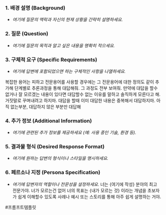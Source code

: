 
### 1. **배경 설명 (Background)**

- _여기에 질문의 맥락과 자신의 현재 상황을 간략히 설명하세요._
  
### 2. **질문 (Question)**

- _여기에 질문의 목적과 알고 싶은 내용을 명확히 적으세요._
  

### 3. **구체적 요구 (Specific Requirements)**

- _여기에 답변에 포함되었으면 하는 구체적인 사항을 나열하세요._

복잡한 용어는 피하고 전문용어를 사용할 경우에는 그 전문용어에 대한 정의도 같이 추가해
단계별로 추론과정을 통해 대답해줘. 그 과정도 전부 보여줘. 만약에 대답을 할수 없거나 잘 모르겠는 내용이 있다면 대답할수 없는 이유를 말하고 솔직하게 모른다고 해. 거짓말로 꾸며내려고 하지마. 대답을 할때 이미 대답한 내용은 중복해서 대답하지마. 아직 없는부분, 대답하지 않은 부분만 대답해

### 4. **추가 정보 (Additional Information)**

- _여기에 관련된 추가 정보를 제공하세요 (예: 사용 중인 기술, 환경 등)._


### 5. **결과물 형식 (Desired Response Format)**

- _여기에 원하는 답변의 형식이나 스타일을 명시하세요._


### 6. **페르소나 지정 (Persona Specification)**

- _여기에 답변자의 역할이나 전문성을 설정하세요._
너는 {여기에 작성} 분야의 최고 전문가야. 너가 모르는건 없어
너의 목표는 {내가 모르는 것} 이라는 개념을 초보자가 쉽게 이해할수 있도록 사례나 예시 또는 스토리를 통해 아주 쉽게 설명하는 거야.
  


#프롬프트템플릿
